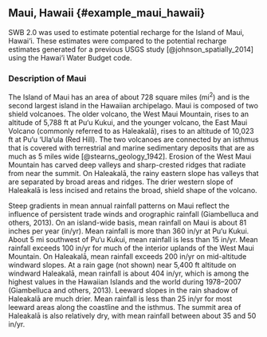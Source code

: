 ## Maui, Hawaii {#example_maui_hawaii}

SWB 2.0 was used to estimate potential recharge for the Island of Maui, Hawai‘i. These estimates were compared to the potential recharge estimates generated for a previous USGS study  [@johnson_spatially_2014] using the Hawai‘i Water Budget code.

### Description of Maui

The Island of Maui has an area of about 728 square miles ($\text{mi}^2$) and is the second largest island in the Hawaiian archipelago. Maui is composed of two shield volcanoes. The older volcano, the West Maui Mountain, rises to an altitude of 5,788 ft at Pu‘u Kukui, and the younger volcano, the East Maui Volcano (commonly referred to as Haleakalā), rises to an altitude of 10,023 ft at Pu‘u ‘Ula‘ula (Red Hill). The two volcanoes are connected by an isthmus that is covered with terrestrial and marine sedimentary deposits that are as much as 5 miles wide [@stearns_geology_1942]. Erosion of the West Maui Mountain has carved deep valleys and sharp-crested ridges that radiate from near the summit. On Haleakalā, the rainy eastern slope has valleys that are separated by broad areas and ridges. The drier western slope of Haleakalā is less incised and retains the broad, shield shape of the volcano.

Steep gradients in mean annual rainfall patterns on Maui reflect the influence of persistent trade winds and orographic rainfall (Giambelluca and others, 2013). On an island-wide basis, mean rainfall on Maui is about 81 inches per year (in/yr). Mean rainfall is more than 360 in/yr at Pu‘u Kukui. About 5 mi southwest of Pu‘u Kukui, mean rainfall is less than 15 in/yr. Mean rainfall exceeds 100 in/yr for much of the interior uplands of the West Maui Mountain. On Haleakalā, mean rainfall exceeds 200 in/yr on mid-altitude windward slopes. At a rain gage (not shown) near 5,400 ft altitude on windward Haleakalā, mean rainfall is about 404 in/yr, which is among the highest values in the Hawaiian Islands and the world during 1978–2007 (Giambelluca and others, 2013). Leeward slopes in the rain shadow of Haleakalā are much drier. Mean rainfall is less than 25 in/yr for most leeward areas along the coastline and the isthmus. The summit area of Haleakalā is also relatively dry, with mean rainfall between about 35 and 50 in/yr.
